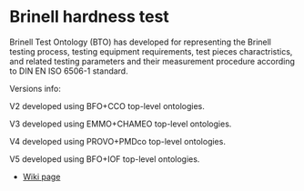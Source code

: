 # Brinell hardness test

Brinell Test Ontology (BTO) has developed for representing the Brinell testing process, testing equipment requirements, test pieces charactristics, and related testing parameters and their measurement procedure according to DIN EN ISO 6506-1 standard.

Versions info:

V2 developed using BFO+CCO top-level ontologies.

V3 developed using EMMO+CHAMEO top-level ontologies.

V4 developed using PROVO+PMDco top-level ontologies.

V5 developed using BFO+IOF top-level ontologies.  

- [Wiki page](https://gitlab.com/kupferdigital/wiki/-/wikis/Brinell-hardness-test)
